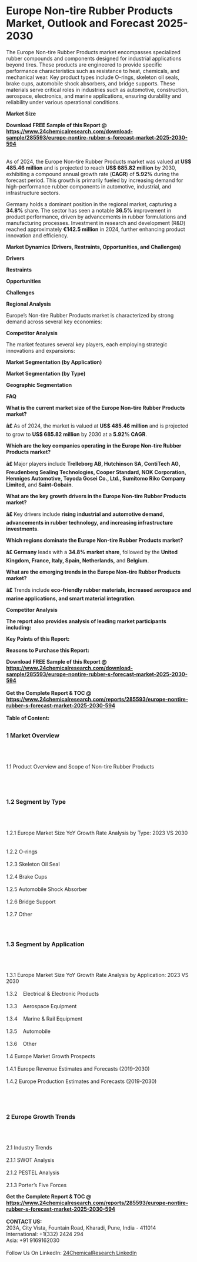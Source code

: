 <h1>Europe Non-tire Rubber Products Market, Outlook and Forecast 2025-2030</h1><p>The Europe Non-tire Rubber Products market encompasses specialized rubber compounds and components designed for industrial applications beyond tires. These products are engineered to provide specific performance characteristics such as resistance to heat, chemicals, and mechanical wear. Key product types include O-rings, skeleton oil seals, brake cups, automobile shock absorbers, and bridge supports. These materials serve critical roles in industries such as automotive, construction, aerospace, electronics, and marine applications, ensuring durability and reliability under various operational conditions.</p><p>
<strong>Market Size</strong></p><p>
</p><div><b>Download FREE Sample of this Report @ 
            <a href="https://www.24chemicalresearch.com/download-sample/285593/europe-nontire-rubber-s-forecast-market-2025-2030-594">
            https://www.24chemicalresearch.com/download-sample/285593/europe-nontire-rubber-s-forecast-market-2025-2030-594</a></b></div><br><p>As of 2024, the Europe Non-tire Rubber Products market was valued at <strong>US$ 485.46 million</strong> and is projected to reach <strong>US$ 685.82 million</strong> by 2030, exhibiting a compound annual growth rate (<strong>CAGR</strong>) of <strong>5.92%</strong> during the forecast period. This growth is primarily fueled by increasing demand for high-performance rubber components in automotive, industrial, and infrastructure sectors.</p><p>
</p><p>Germany holds a dominant position in the regional market, capturing a <strong>34.8%</strong> share. The sector has seen a notable <strong>36.5%</strong> improvement in product performance, driven by advancements in rubber formulations and manufacturing processes. Investment in research and development (R&amp;D) reached approximately <strong>€142.5 million</strong> in 2024, further enhancing product innovation and efficiency.</p><p>
<strong>Market Dynamics (Drivers, Restraints, Opportunities, and Challenges)</strong></p><p>
<strong>Drivers</strong></p><p>
</p><p>
<strong>Restraints</strong></p><p>
</p><p>
<strong>Opportunities</strong></p><p>
</p><p>
<strong>Challenges</strong></p><p>
</p><p>
<strong>Regional Analysis</strong></p><p>
</p><p>Europe’s Non-tire Rubber Products market is characterized by strong demand across several key economies:</p><p>
</p><p>
<strong>Competitor Analysis</strong></p><p>
</p><p>The market features several key players, each employing strategic innovations and expansions:</p><p>
</p><p>
<strong>Market Segmentation (by Application)</strong></p><p>
</p><p>
<strong>Market Segmentation (by Type)</strong></p><p>
</p><p>
<strong>Geographic Segmentation</strong></p><p>
</p><p>
<strong>FAQ </strong></p><p>
<strong>What is the current market size of the Europe Non-tire Rubber Products market?</strong></p><p>
</p><p><strong>â£ </strong>As of 2024, the market is valued at <strong>US$ 485.46 million</strong> and is projected to grow to <strong>US$ 685.82 million</strong> by 2030 at a <strong>5.92% CAGR</strong>.</p><p>
<strong>Which are the key companies operating in the Europe Non-tire Rubber Products market?</strong></p><p>
</p><p><strong>â£ </strong>Major players include <strong>Trelleborg AB, Hutchinson SA, ContiTech AG, Freudenberg Sealing Technologies, Cooper Standard, NOK Corporation, Henniges Automotive, Toyoda Gosei Co., Ltd., Sumitomo Riko Company Limited,</strong> and <strong>Saint-Gobain</strong>.</p><p>
<strong>What are the key growth drivers in the Europe Non-tire Rubber Products market?</strong></p><p>
</p><p><strong>â£ </strong>Key drivers include <strong>rising industrial and automotive demand, advancements in rubber technology, and increasing infrastructure investments</strong>.</p><p>
<strong>Which regions dominate the Europe Non-tire Rubber Products market?</strong></p><p>
</p><p><strong>â£ Germany</strong> leads with a <strong>34.8% market share</strong>, followed by the <strong>United Kingdom, France, Italy, Spain, Netherlands,</strong> and <strong>Belgium</strong>.</p><p>
<strong>What are the emerging trends in the Europe Non-tire Rubber Products market?</strong></p><p>
</p><p><strong>â£ </strong>Trends include <strong>eco-friendly rubber materials, increased aerospace and marine applications, and smart material integration</strong>.</p><p>
</p><p><strong>Competitor Analysis</strong></p><p>
</p><p><strong>The report also provides analysis of leading market participants including:</strong></p><p>
</p><p>
</p><p><strong>Key Points of this Report:</strong></p><p>
</p><p>
</p><p><strong>Reasons to Purchase this Report:</strong></p><p>
</p><div><b>Download FREE Sample of this Report @ 
            <a href="https://www.24chemicalresearch.com/download-sample/285593/europe-nontire-rubber-s-forecast-market-2025-2030-594">
            https://www.24chemicalresearch.com/download-sample/285593/europe-nontire-rubber-s-forecast-market-2025-2030-594</a></b></div><br><div><b>Get the Complete Report & TOC @ 
            <a href="https://www.24chemicalresearch.com/reports/285593/europe-nontire-rubber-s-forecast-market-2025-2030-594">
            https://www.24chemicalresearch.com/reports/285593/europe-nontire-rubber-s-forecast-market-2025-2030-594</a></b></div><br>
            <b>Table of Content:</b><p><h2><span style="font-size:16px"><strong>1 Market Overview&nbsp;&nbsp; &nbsp;</strong></span></h2><br />
<br />
<p>1.1 Product Overview and Scope of Non-tire Rubber Products&nbsp;</p><br />
<br />
<h2><strong><span style="font-size:16px">1.2 Segment by Type&nbsp;&nbsp; &nbsp;</span></strong></h2><br />
<br />
<p>1.2.1 Europe Market Size YoY Growth Rate Analysis by Type: 2023 VS 2030&nbsp;&nbsp; &nbsp;<br /><br />
1.2.2 O-rings&nbsp;&nbsp; &nbsp;<br /><br />
1.2.3 Skeleton Oil Seal<br /><br />
1.2.4 Brake Cups<br /><br />
1.2.5 Automobile Shock Absorber<br /><br />
1.2.6 Bridge Support<br /><br />
1.2.7 Other<br /><br />
<br />
<h2><span style="font-size:16px"><strong>1.3 Segment by Application&nbsp;&nbsp;</strong></span></h2><br />
<br />
<p>1.3.1 Europe Market Size YoY Growth Rate Analysis by Application: 2023 VS 2030&nbsp;&nbsp; &nbsp;<br /><br />
1.3.2&nbsp;&nbsp; &nbsp;Electrical & Electronic Products<br /><br />
1.3.3&nbsp;&nbsp; &nbsp;Aerospace Equipment<br /><br />
1.3.4&nbsp;&nbsp; &nbsp;Marine & Rail Equipment<br /><br />
1.3.5&nbsp;&nbsp; &nbsp;Automobile<br /><br />
1.3.6&nbsp;&nbsp; &nbsp;Other<br /><br />
1.4 Europe Market Growth Prospects&nbsp;&nbsp; &nbsp;<br /><br />
1.4.1 Europe Revenue Estimates and Forecasts (2019-2030)&nbsp;&nbsp; &nbsp;<br /><br />
1.4.2 Europe Production Estimates and Forecasts (2019-2030)&nbsp;&nbsp;</p><br />
<br />
<h2><span style="font-size:16px"><strong>2 Europe Growth Trends&nbsp;&nbsp; &nbsp;</strong></span></h2><br />
<br />
<p>2.1 Industry Trends&nbsp;&nbsp; &nbsp;<br /><br />
2.1.1 SWOT Analysis&nbsp;&nbsp; &nbsp;<br /><br />
2.1.2 PESTEL Analysis&nbsp;&nbsp; &nbsp;<br /><br />
2.1.3 Porter&rsquo;s Five Forces</p><div><b>Get the Complete Report & TOC @ 
            <a href="https://www.24chemicalresearch.com/reports/285593/europe-nontire-rubber-s-forecast-market-2025-2030-594">
            https://www.24chemicalresearch.com/reports/285593/europe-nontire-rubber-s-forecast-market-2025-2030-594</a></b></div><br><b>CONTACT US:</b><br>
            203A, City Vista, Fountain Road, Kharadi, Pune, India - 411014<br>
            International: +1(332) 2424 294<br>
            Asia: +91 9169162030 <br><br>
            Follow Us On LinkedIn: <a href="https://www.linkedin.com/company/24chemicalresearch/">24ChemicalResearch LinkedIn</a>